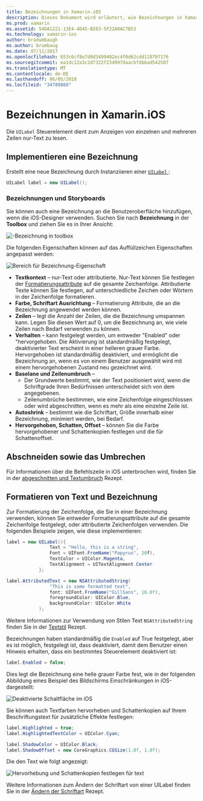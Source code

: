 ```yaml
---
title: Bezeichnungen in Xamarin.iOS
description: Dieses Dokument wird erläutert, wie Bezeichnungen in Xamarin.iOS verwendet wird. Es wird beschrieben, wie Bezeichnungen programmgesteuert oder mit dem iOS-Designer erstellen.
ms.prod: xamarin
ms.assetid: 54DA1221-13E4-4D45-B263-5F22A0AC7B53
ms.technology: xamarin-ios
author: bradumbaugh
ms.author: brumbaug
ms.date: 07/11/2017
ms.openlocfilehash: 653c6cf8e7d0d3499402ec4f0d62cdd118707176
ms.sourcegitcommit: ea1dc12a3c2d7322f234997daacbfdb6ad542507
ms.translationtype: MT
ms.contentlocale: de-DE
ms.lasthandoff: 06/05/2018
ms.locfileid: "34789888"
---
```

# <a name="labels-in-xamarinios"></a>Bezeichnungen in Xamarin.iOS

Die `UILabel` Steuerelement dient zum Anzeigen von einzelnen und mehreren Zeilen nur-Text zu lesen. 

## <a name="implementing-a-label"></a>Implementieren eine Bezeichnung

Erstellt eine neue Bezeichnung durch Instanziieren einer [ `UILabel` ](https://developer.xamarin.com/api/type/UIKit.UILabel/):

```csharp
UILabel label = new UILabel();
```

### <a name="labels-and-storyboards"></a>Bezeichnungen und Storyboards

Sie können auch eine Bezeichnung an die Benutzeroberfläche hinzufügen, wenn die iOS-Designer verwenden. Suchen Sie nach **Bezeichnung** in der **Toolbox** und ziehen Sie es in Ihrer Ansicht:

![-Bezeichnung in toolbox](labels-images/image3.png)

Die folgenden Eigenschaften können auf das Auffüllzeichen Eigenschaften angepasst werden:

![Bereich für Bezeichnung-Eigenschaft](labels-images/image2.png)

- **Textkontext** – nur-Text oder attributierte. Nur-Text können Sie festlegen der [Formatierungsattribute](#Formatting_Text_and_Label) auf die gesamte Zeichenfolge. Attributierte Texte können Sie festlegen, auf unterschiedliche Zeichen oder Wörtern in der Zeichenfolge formatieren.
- **Farbe, Schriftart Ausrichtung** – Formatierung Attribute, die an die Bezeichnung angewendet werden können.
- **Zeilen** – legt die Anzahl der Zeilen, die die Bezeichnung umspannen kann. Legen Sie diesen Wert auf 0, um die Bezeichnung an, wie viele Zeilen nach Bedarf verwenden zu können.
- **Verhalten** – kann festgelegt werden, um entweder "Enabled" oder "hervorgehoben. Die Aktivierung ist standardmäßig festgelegt, deaktivierter Text erscheint in einer helleren grauer Farbe. Hervorgehoben ist standardmäßig deaktiviert, und ermöglicht die Bezeichnung an, wenn es von einem Benutzer ausgewählt wird mit einem hervorgehobenen Zustand neu gezeichnet wird.
- **Baselane und Zeilenumbruch** – 
    - Der Grundwerte bestimmt, wie der Text positioniert wird, wenn die Schriftgrade Ihren Bedürfnissen unterscheidet sich von dem angegebenen.
    - Zeilenumbrüche bestimmen, wie eine Zeichenfolge eingeschlossen oder wird abgeschnitten, wenn es mehr als eine einzelne Zeile ist.
- **Autoshrink** – bestimmt wie die Schriftart, Größe innerhalb einer Bezeichnung, minimiert werden, bei Bedarf.
- **Hervorgehoben, Schatten, Offset** – können Sie die Farbe hervorgehobener und Schattenkopien festlegen und die für Schattenoffset.

## <a name="truncating-and-wrapping"></a>Abschneiden sowie das Umbrechen

Für Informationen über die Befehlszeile in iOS unterbrochen wird, finden Sie in der [abgeschnitten und Textumbruch](https://developer.xamarin.com/recipes/ios/standard_controls/labels/uilabel-truncate-wrap-text/) Rezept.

<a name="Formatting_Text_and_Label"/>

## <a name="formatting-text-and-label"></a>Formatieren von Text und Bezeichnung

Zur Formatierung der Zeichenfolge, die Sie in einer Bezeichnung verwenden, können Sie entweder Formatierungsattribute auf die gesamte Zeichenfolge festgelegt, oder attributierte Zeichenfolgen verwenden. Die folgenden Beispiele zeigen, wie diese implementieren:

```csharp
label = new UILabel(){
                Text = "Hello, this is a string",
                Font = UIFont.FromName("Papyrus", 20f),
                TextColor = UIColor.Magenta,
                TextAlignment = UITextAlignment.Center
            };
```

```csharp
label.AttributedText = new NSAttributedString(
                "This is some formatted text",
                font: UIFont.FromName("GillSans", 16.0f),
                foregroundColor: UIColor.Blue,
                backgroundColor: UIColor.White
            );
```

Weitere Informationen zur Verwendung von Stilen Text `NSAttributedString` finden Sie in der [Textstil](https://developer.xamarin.com/recipes/ios/standard_controls/text_field/style_text/) Rezept.

Bezeichnungen haben standardmäßig die `Enabled` auf True festgelegt, aber es ist möglich, festgelegt ist, dass deaktiviert, damit dem Benutzer einen Hinweis erhalten, dass ein bestimmtes Steuerelement deaktiviert ist:

```csharp
label.Enabled = false;
```

Dies legt die Bezeichnung eine helle grauer Farbe fest, wie in der folgenden Abbildung eines Beispiel des Bildschirms Einschränkungen in iOS-dargestellt:

![Deaktivierte Schaltfläche im iOS](labels-images/image1.png)

Sie können auch Textfarben hervorheben und Schattenkopien auf Ihrem Beschriftungstext für zusätzliche Effekte festlegen:

```csharp
label.Highlighted = true;
label.HighlightedTextColor = UIColor.Cyan;

label.ShadowColor = UIColor.Black;
label.ShadowOffset = new CoreGraphics.CGSize(1.0f, 1.0f);
```

Die den Text wie folgt angezeigt:

![Hervorhebung und Schattenkopien festlegen für text](labels-images/image4.png)

Weitere Informationen zum Ändern der Schriftart von einer UILabel finden Sie in der [Ändern der Schriftart](https://developer.xamarin.com/recipes/ios/standard_controls/labels/change_the_font/) Rezept.





